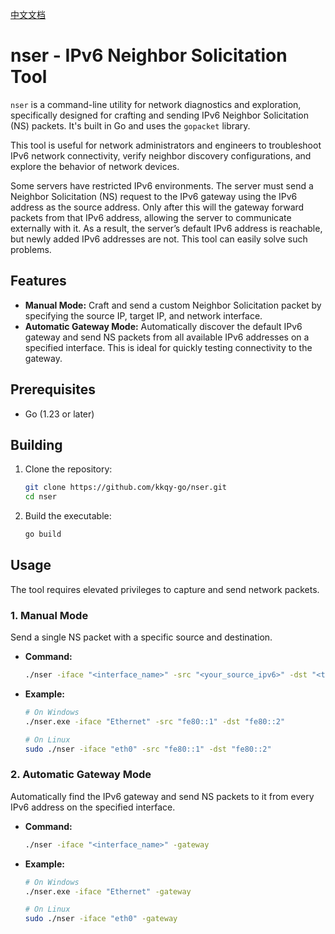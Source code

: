 [中文文档](README.zh-CN.md)

# nser - IPv6 Neighbor Solicitation Tool

`nser` is a command-line utility for network diagnostics and exploration, specifically designed for crafting and sending IPv6 Neighbor Solicitation (NS) packets. It's built in Go and uses the `gopacket` library.

This tool is useful for network administrators and engineers to troubleshoot IPv6 network connectivity, verify neighbor discovery configurations, and explore the behavior of network devices.

Some servers have restricted IPv6 environments. The server must send a Neighbor Solicitation (NS) request to the IPv6 gateway using the IPv6 address as the source address. Only after this will the gateway forward packets from that IPv6 address, allowing the server to communicate externally with it.
As a result, the server’s default IPv6 address is reachable, but newly added IPv6 addresses are not.
This tool can easily solve such problems.

## Features

-   **Manual Mode:** Craft and send a custom Neighbor Solicitation packet by specifying the source IP, target IP, and network interface.
-   **Automatic Gateway Mode:** Automatically discover the default IPv6 gateway and send NS packets from all available IPv6 addresses on a specified interface. This is ideal for quickly testing connectivity to the gateway.

## Prerequisites

-   Go (1.23 or later)

## Building

1.  Clone the repository:
    ```sh
    git clone https://github.com/kkqy-go/nser.git
    cd nser
    ```

2.  Build the executable:
    ```sh
    go build
    ```

## Usage

The tool requires elevated privileges to capture and send network packets.

### 1. Manual Mode

Send a single NS packet with a specific source and destination.

*   **Command:**
    ```sh
    ./nser -iface "<interface_name>" -src "<your_source_ipv6>" -dst "<target_ipv6>"
    ```
*   **Example:**
    ```sh
    # On Windows
    ./nser.exe -iface "Ethernet" -src "fe80::1" -dst "fe80::2"

    # On Linux
    sudo ./nser -iface "eth0" -src "fe80::1" -dst "fe80::2"
    ```

### 2. Automatic Gateway Mode

Automatically find the IPv6 gateway and send NS packets to it from every IPv6 address on the specified interface.

*   **Command:**
    ```sh
    ./nser -iface "<interface_name>" -gateway
    ```
*   **Example:**
    ```sh
    # On Windows
    ./nser.exe -iface "Ethernet" -gateway

    # On Linux
    sudo ./nser -iface "eth0" -gateway
    ```
